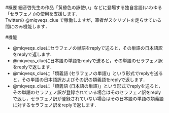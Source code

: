 #概要
細音啓先生の作品「黄昏色の詠使い」などに登場する独自言語(いわゆる「セラフェノ」)の使用を支援します．  
Twitterの @miqveqs_clue で稼働しますが，筆者がスクリプトを走らせている間にのみ機能します．

#機能
* @miqveqs_clueにセラフェノの単語をreplyで送ると，その単語の日本語訳をreplyで返します．
* @miqveqs_clueに日本語の単語をreplyで送ると，その単語のセラフェノ訳をreplyで返します．
* @miqveqs_clueに「類義語 (セラフェノの単語)」という形式でreplyを送ると，その単語の日本語訳およびその訳の類義語をreplyで返します．
* @miqveqs_clueに「類義語 (日本語の単語)」という形式でreplyを送ると，その単語のセラフェノ訳が登録されている場合はそのセラフェノ訳をreplyで返し，セラフェノ訳が登録されていない場合はその日本語の単語の類義語に対するセラフェノ訳をreplyで返します．
